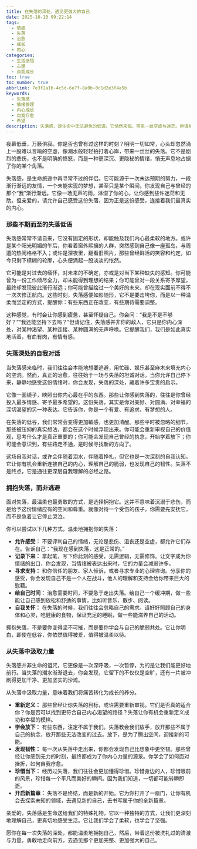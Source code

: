 ```yaml
---
title: 在失落的深处，遇见更强大的自己
date: 2025-10-10 09:22:14
tags:
  - 情感
  - 失落
  - 治愈
  - 成长
  - 内心
categories:
  - 生活感悟
  - 心理
  - 自我成长
toc: true
toc_number: true
abbrlink: 7e3f2a1b-4c5d-6e7f-8a9b-0c1d2e3f4a5b
keywords:
  - 失落感
  - 情绪管理
  - 内心成长
  - 自我疗愈
  - 希望
description: 失落感，是生命中无法避免的低语。它悄然来临，带来一丝空虚与迷茫。但请相信，每一次失落，都是一次与内心深处的温柔对话，一次重新审视与成长的契机。这篇文章将带你穿越失落的迷雾，学会拥抱它，并从中汲取前行的力量，最终遇见那个更加坚韧、充满希望的自己。
---
```


夜幕低垂，万籁俱寂。你是否也曾有过这样的时刻？明明一切如常，心头却忽然涌上一股难以言喻的空虚，像潮水般轻轻拍打着心岸，带来一丝丝的失落。它不是剧烈的悲伤，也不是明确的愤怒，而是一种更深沉、更隐秘的情绪，悄无声息地占据了你的某个角落。

失落感，是生命旅途中再寻常不过的伴侣。它可能源于一次未达预期的努力，一段渐行渐远的友情，一个未能实现的梦想，甚至只是某个瞬间，你发现自己与曾经的那个“我”渐行渐远。它像一场无声的雨，淋湿了你的心，让你感到些许迷茫和无助。但亲爱的，请允许自己感受这份失落，因为正是这份感受，连接着我们最真实的内心。

### 那些不期而至的失落低语

失落感常常不请自来，它没有固定的形状，却能触及我们内心最柔软的地方。或许是某个阳光明媚的午后，你看着窗外熙攘的人群，突然感到自己像一座孤岛，与周遭的热闹格格不入；或许是深夜里，翻看旧照片，那些曾经鲜活的笑容和约定，如今只剩下模糊的轮廓，心头便涌起一股淡淡的怅然。

它可能是对过去的缅怀，对未来的不确定，亦或是对当下某种缺失的感知。你可能曾为一份工作倾尽全力，却未能得到理想的结果；你可能曾对一段关系寄予厚望，最终却发现彼此渐行渐远；你可能曾描绘过一个美好的未来，却在现实面前不得不一次次修正航向。这些时刻，失落感便如影随形，它不是要击垮你，而是以一种温柔而坚定的方式，提醒你：有些东西正在改变，有些期待需要调整。

这种感觉，有时会让你感到疲惫，甚至怀疑自己。你会问：“我是不是不够好？”“我还能坚持下去吗？”但请记住，失落感并非你的敌人，它只是你内心深处，对某种渴望、某种连接、某种圆满的无声呼唤。它提醒我们，我们是如此真实地活着，有血有肉，有情有感。

### 失落深处的自我对话

当失落感来临时，我们往往会本能地想要逃避，用忙碌、娱乐甚至麻木来填充内心的空洞。然而，真正的治愈，往往始于一场与失落的坦诚对话。当你允许自己停下来，静静地感受这份情绪时，你会发现，失落的深处，藏着许多宝贵的启示。

它像一面镜子，映照出你内心最在乎的东西。那些让你感到失落的，往往是你曾经投入最多情感、寄予最多希望的。这份失落，其实是你对美好、对圆满、对幸福的深切渴望的另一种表达。它告诉你，你是一个有爱、有追求、有梦想的人。

在失落的低谷，我们常常会变得更加敏感，也更加清醒。那些平时被忽略的细节，那些被压抑的真实想法，都会在这个时候浮现出来。你可能会重新审视自己的价值观，思考什么才是真正重要的；你可能会发现自己曾经的执念，开始学着放下；你可能会意识到，有些路走不通，是时候寻找新的方向了。

这场自我对话，或许会伴随着泪水，伴随着挣扎，但它也是一次深刻的自我认知。它让你有机会重新连接自己的内心，理解自己的脆弱，也发现自己的韧性。失落不是终点，它是通往更深层自我理解的必经之路。

### 拥抱失落，而非逃避

面对失落，最温柔也最勇敢的方式，是选择拥抱它。这并不意味着沉溺于悲伤，而是给予这份情绪应有的空间和尊重。就像对待一个受伤的孩子，你需要先安抚它，而不是急着让它停止哭泣。

你可以尝试以下几种方式，温柔地拥抱你的失落：

*   **允许感受：** 不要评判自己的情绪，无论是悲伤、沮丧还是空虚，都允许它们存在。告诉自己：“我现在感到失落，这是正常的。”
*   **记录下来：** 拿起笔，写下你此刻的感受，无需逻辑，无需修饰。让文字成为你情绪的出口，你会发现，当情绪被表达出来时，它的力量会减弱许多。
*   **寻求支持：** 和你信任的朋友、家人倾诉，或者寻求专业的心理咨询。分享你的感受，你会发现自己不是一个人在战斗，他人的理解和支持会给你带来巨大的慰藉。
*   **给自己时间：** 治愈需要时间，不要急于走出失落。给自己一个缓冲期，做一些能让自己感到放松和舒适的事情，比如听音乐、散步、阅读。
*   **自我关怀：** 在失落的时候，我们往往会忽略自己的需求。请好好照顾自己的身体和心灵，吃健康的食物，保证充足的睡眠，做一些能滋养自己的活动。

拥抱失落，不是要你变得坚不可摧，而是要你学会与自己的脆弱共处。它让你明白，即使在低谷，你依然值得被爱，值得被温柔以待。

### 从失落中汲取力量

失落感并非生命的诅咒，它更像是一次深呼吸，一次暂停，为的是让我们能更好地前行。当失落的潮水渐渐退去，你会发现，它留下的不仅仅是空旷，还有一片被冲刷得更加干净、更加坚实的沙滩。

从失落中汲取力量，意味着我们将痛苦转化为成长的养分。

*   **重新定义：** 那些曾经让你失落的目标，或许需要重新审视。它们是否真的适合你？你是否可以找到更符合自己内心渴望的路径？失落让你有机会重新定义成功和幸福的模样。
*   **学会放下：** 有些东西，注定不属于我们。失落教会我们放手，放开那些不属于自己的执念，放开那些无法改变的过去。放下，是为了腾出空间，迎接新的可能。
*   **发现韧性：** 每一次从失落中走出来，你都会发现自己比想象中更坚韧。那些曾经让你感到无力的时刻，最终都成为了你内心力量的源泉。你学会了如何面对挫折，如何自我疗愈。
*   **珍惜当下：** 经历过失落，我们往往会更加懂得珍惜。珍惜身边的人，珍惜眼前的风景，珍惜每一个平凡而美好的瞬间。因为我们知道，一切都可能转瞬即逝。
*   **开启新篇章：** 失落不是终结，而是新的开始。它为你打开了一扇门，让你有机会去探索未知的领域，去遇见新的自己，去书写属于你的全新篇章。

亲爱的，失落感是生命送给我们的特殊礼物，它以一种独特的方式，让我们更深刻地理解自己，更真切地感受生活。它让我们学会了柔软，也学会了坚强。

愿你在每一次失落的深处，都能温柔地拥抱自己，然后，带着这份被洗礼过的清澈与力量，勇敢地走向前方，去遇见那个更加完整、更加强大的自己。
